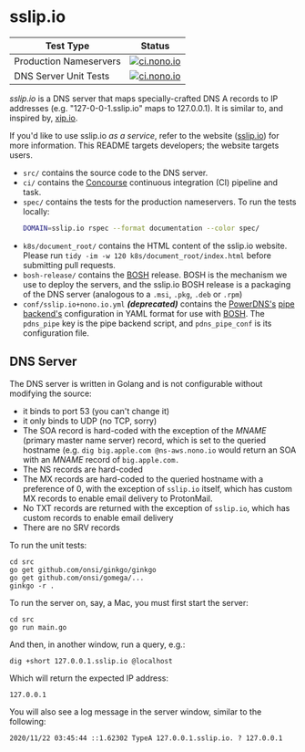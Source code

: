 # sslip.io

| Test Type | Status |
|---|---|
| Production Nameservers | [![ci.nono.io](https://ci.nono.io/api/v1/pipelines/sslip.io/jobs/dns-servers/badge)](https://ci.nono.io/teams/main/pipelines/sslip.io) |
| DNS Server Unit Tests | [![ci.nono.io](https://ci.nono.io/api/v1/pipelines/sslip.io/jobs/unit/badge)](https://ci.nono.io/teams/main/pipelines/sslip.io) |

*sslip.io* is a DNS server that maps specially-crafted DNS A records to IP addresses
(e.g. "127-0-0-1.sslip.io" maps to 127.0.0.1). It is similar to, and inspired by,
[xip.io](http://xip.io/).

If you'd like to use sslip.io _as a service_, refer to the website
([sslip.io](https://sslip.io)) for more information. This README targets
developers; the website targets users.

- `src/` contains the source code to the DNS server.
- `ci/` contains the [Concourse](https://concourse.ci/) continuous integration
  (CI) pipeline and task.
- `spec/` contains the tests for the production nameservers.  To run
  the tests locally:
  ```bash
  DOMAIN=sslip.io rspec --format documentation --color spec/
  ```
- `k8s/document_root/` contains the HTML content of the sslip.io website. Please
  run `tidy -im -w 120 k8s/document_root/index.html` before submitting pull
  requests.
- `bosh-release/` contains the [BOSH](https://bosh.io/docs/) release. BOSH is
  the mechanism we use to deploy the servers, and the sslip.io BOSH release is a
  packaging of the DNS server (analogous to a `.msi`, `.pkg`, `.deb` or `.rpm`)
- `conf/sslip.io+nono.io.yml` ***(deprecated)*** contains the
  [PowerDNS's](https://www.powerdns.com/) [pipe
  backend's](https://doc.powerdns.com/md/authoritative/backend-pipe/)
  configuration in YAML format for use with [BOSH](https://bosh.io). The
  `pdns_pipe` key is the pipe backend script, and `pdns_pipe_conf` is its
  configuration file.

## DNS Server

The DNS server is written in Golang and is not configurable without modifying
the source:

- it binds to port 53 (you can't change it)
- it only binds to UDP (no TCP, sorry)
- The SOA record is hard-coded with the exception of the _MNAME_ (primary master
  name server) record, which is set to the queried hostname (e.g. `dig
  big.apple.com @ns-aws.nono.io` would return an SOA with an _MNAME_ record of
  `big.apple.com.`
- The NS records are hard-coded
- The MX records are hard-coded to the queried hostname with a preference of 0,
  with the exception of `sslip.io` itself, which has custom MX records to enable
  email delivery to ProtonMail.
- No TXT records are returned with the exception of `sslip.io`, which has custom
  records to enable email delivery
- There are no SRV records

To run the unit tests:
```
cd src
go get github.com/onsi/ginkgo/ginkgo
go get github.com/onsi/gomega/...
ginkgo -r .
```

To run the server on, say, a Mac, you must first start the server:
```
cd src
go run main.go
```
And then, in another window, run a query, e.g.:
```
dig +short 127.0.0.1.sslip.io @localhost
```
Which will return the expected IP address:
```
127.0.0.1
```
You will also see a log message in the server window, similar to the
following:
```
2020/11/22 03:45:44 ::1.62302 TypeA 127.0.0.1.sslip.io. ? 127.0.0.1
```
